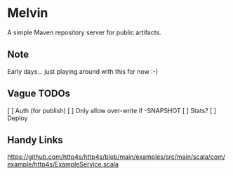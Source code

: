 Melvin
======
A simple Maven repository server for public artifacts.

## Note
Early days... just playing around with this for now :-)

## Vague  TODOs
[ ] Auth (for publish)
[ ] Only allow over-write if -SNAPSHOT
[ ] Stats?
[ ] Deploy

## Handy Links
https://github.com/http4s/http4s/blob/main/examples/src/main/scala/com/example/http4s/ExampleService.scala



